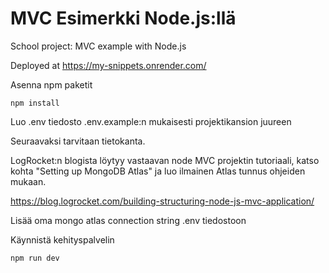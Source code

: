# MVC Esimerkki Node.js:llä

School project: MVC example with Node.js

Deployed at https://my-snippets.onrender.com/







Asenna npm paketit
```
npm install
```

Luo .env tiedosto .env.example:n mukaisesti projektikansion juureen

Seuraavaksi tarvitaan tietokanta.

LogRocket:n blogista löytyy vastaavan node MVC projektin tutoriaali,
katso kohta "Setting up MongoDB Atlas" ja luo ilmainen Atlas tunnus ohjeiden mukaan. 

https://blog.logrocket.com/building-structuring-node-js-mvc-application/

Lisää oma mongo atlas connection string .env tiedostoon

Käynnistä kehityspalvelin
```
npm run dev
```

